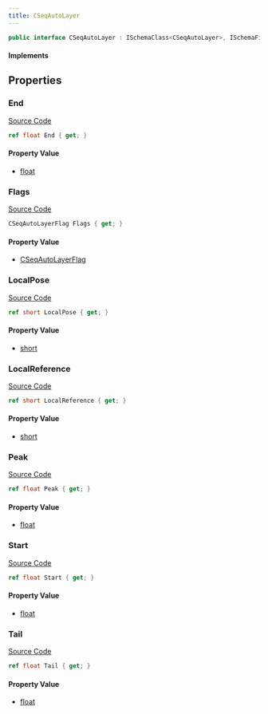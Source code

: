 ```yaml
---
title: CSeqAutoLayer
---
```


```csharp
public interface CSeqAutoLayer : ISchemaClass<CSeqAutoLayer>, ISchemaField, ISchemaClass, INativeHandle
```

#### Implements

## Properties

### End

[Source Code](https://github.com/swiftly-solution/swiftlys2/blob/main/managed/src/SwiftlyS2.Generated/Schemas/Interfaces/CSeqAutoLayer.cs#L29)

```csharp
ref float End { get; }
```

#### Property Value

- [float](https://learn.microsoft.com/dotnet/api/system.single)

### Flags

[Source Code](https://github.com/swiftly-solution/swiftlys2/blob/main/managed/src/SwiftlyS2.Generated/Schemas/Interfaces/CSeqAutoLayer.cs#L21)

```csharp
CSeqAutoLayerFlag Flags { get; }
```

#### Property Value

- [CSeqAutoLayerFlag](/docs/api/shared/schemadefinitions/cseqautolayerflag)

### LocalPose

[Source Code](https://github.com/swiftly-solution/swiftlys2/blob/main/managed/src/SwiftlyS2.Generated/Schemas/Interfaces/CSeqAutoLayer.cs#L19)

```csharp
ref short LocalPose { get; }
```

#### Property Value

- [short](https://learn.microsoft.com/dotnet/api/system.int16)

### LocalReference

[Source Code](https://github.com/swiftly-solution/swiftlys2/blob/main/managed/src/SwiftlyS2.Generated/Schemas/Interfaces/CSeqAutoLayer.cs#L17)

```csharp
ref short LocalReference { get; }
```

#### Property Value

- [short](https://learn.microsoft.com/dotnet/api/system.int16)

### Peak

[Source Code](https://github.com/swiftly-solution/swiftlys2/blob/main/managed/src/SwiftlyS2.Generated/Schemas/Interfaces/CSeqAutoLayer.cs#L25)

```csharp
ref float Peak { get; }
```

#### Property Value

- [float](https://learn.microsoft.com/dotnet/api/system.single)

### Start

[Source Code](https://github.com/swiftly-solution/swiftlys2/blob/main/managed/src/SwiftlyS2.Generated/Schemas/Interfaces/CSeqAutoLayer.cs#L23)

```csharp
ref float Start { get; }
```

#### Property Value

- [float](https://learn.microsoft.com/dotnet/api/system.single)

### Tail

[Source Code](https://github.com/swiftly-solution/swiftlys2/blob/main/managed/src/SwiftlyS2.Generated/Schemas/Interfaces/CSeqAutoLayer.cs#L27)

```csharp
ref float Tail { get; }
```

#### Property Value

- [float](https://learn.microsoft.com/dotnet/api/system.single)

